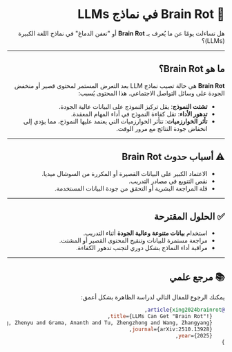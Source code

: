 <div dir="rtl">

# 🧠 Brain Rot في نماذج LLMs

هل تساءلت يومًا عن ما يُعرف بـ **Brain Rot** أو "تعفن الدماغ" في نماذج اللغة الكبيرة (LLMs)؟

---

## ما هو Brain Rot؟

**Brain Rot** هي حالة تصيب نماذج LLM بعد التعرض المستمر لمحتوى قصير أو منخفض الجودة على وسائل التواصل الاجتماعي. هذا المحتوى يُسبب:

- **تشتت النموذج**: يقل تركيز النموذج على البيانات عالية الجودة.  
- **تدهور الأداء**: تقل كفاءة النموذج في أداء المهام المعقدة.  
- **تأثر الخوارزميات**: تتأثر الخوارزميات التي يعتمد عليها النموذج، مما يؤدي إلى انخفاض جودة النتائج مع مرور الوقت.

---

## ⚠️ أسباب حدوث Brain Rot

- الاعتماد الكبير على البيانات القصيرة أو المكررة من السوشال ميديا.  
- نقص التنويع في مصادر التدريب.  
- قلة المراجعة البشرية أو التحقق من جودة البيانات المستخدمة.

---

## ✅ الحلول المقترحة

- استخدام **بيانات متنوعة وعالية الجودة** أثناء التدريب.  
- مراجعة مستمرة للبيانات وتنقيح المحتوى القصير أو المشتت.  
- مراقبة أداء النماذج بشكل دوري لتجنب تدهور الكفاءة.

---

## 📚 مرجع علمي

يمكنك الرجوع للمقال التالي لدراسة الظاهرة بشكل أعمق:

```bibtex
@article{xing2024brainrot,
    title={LLMs Can Get "Brain Rot"!},
    author={Xing, Shuo and Hong, Junyuan and Wang, Yifan and Chen, Runjin and Zhang, Zhenyu and Grama, Ananth and Tu, Zhengzhong and Wang, Zhangyang},
    journal={arXiv:2510.13928},
    year={2025},
}